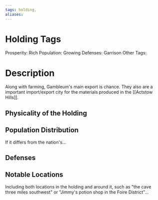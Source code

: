 ```yaml
---
tags: holding,
aliases:
---
```


# Holding Tags
Prosperity: Rich
Population: Growing
Defenses: Garrison
Other Tags:

# Description
Along with farming, Gambleum's main export is chance. They also are a important import/export city for the materials produced in the [[Actstow Hills]].

## Physicality of the Holding

## Population Distribution
If it differs from the nation's...

## Defenses

## Notable Locations
Including both locations in the holding and around it, such as "the cave three miles southwest" or "Jimmy's potion shop in the Foire District"...

